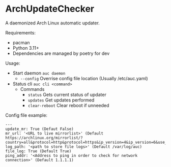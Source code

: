 # ArchUpdateChecker

A daemonized Arch Linux automatic updater.

Requirements:
* pacman
* Python 3.11+
* Dependencies are managed by poetry for dev

Usage:
* Start daemon `auc daemon`
  * `--config` Overrise config file location (Usually /etc/auc.yaml)
* Status cli `auc cli <command>`
  * Commands
    * `status` Gets current status of updater
    * `updates` Get updates performed
    * `clear-reboot` Clear reboot if unneeded

Config file example:
```
---
update_mr: True (Defaut False)
mr_url: '<URL to live mirrorlist>' (Default https://archlinux.org/mirrorlist/?country=all&protocol=http&protocol=https&ip_version=4&ip_version=6&use_mirror_status=on)
log_path: '<path to store file logs>' (Default /var/log/auc)
file_log: True (Default True)
ping_addr: '<Address to ping in order to check for network connection>' (Default 1.1.1.1)
```